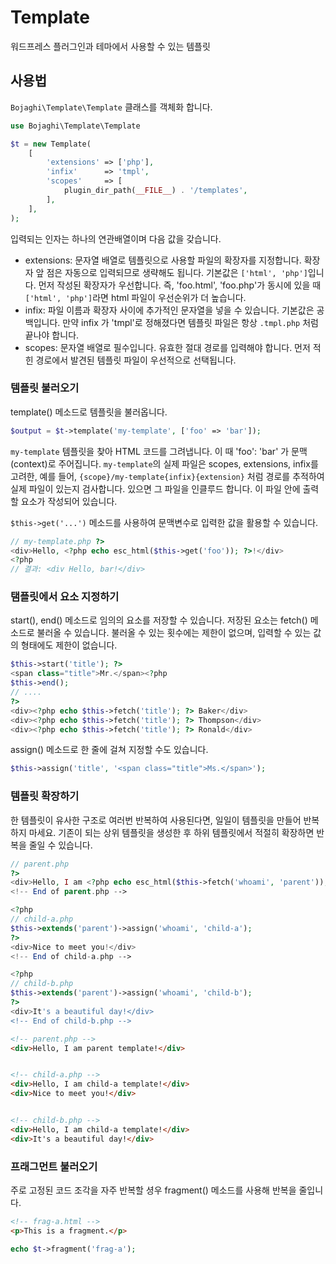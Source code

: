 # Template

워드프레스 플러그인과 테마에서 사용할 수 있는 템플릿

## 사용법

`Bojaghi\Template\Template` 클래스를 객체화 합니다.

```php
use Bojaghi\Template\Template

$t = new Template(
    [
        'extensions' => ['php'],
        'infix'      => 'tmpl',
        'scopes'     => [
            plugin_dir_path(__FILE__) . '/templates',
        ],
    ],
);
```

입력되는 인자는 하나의 연관배열이며 다음 값을 갖습니다.

- extensions: 문자열 배열로 템플릿으로 사용할 파일의 확장자를 지정합니다.
  확장자 앞 점은 자동으로 입력되므로 생략해도 됩니다.
  기본값은 `['html', 'php']`입니다. 먼저 작성된 확장자가 우선합니다.
  즉, 'foo.html', 'foo.php'가 동시에 있을 때 `['html', 'php']`라면
  html 파일이 우선순위가 더 높습니다.
- infix: 파일 이름과 확장자 사이에 추가적인 문자열을 넣을 수 있습니다.
  기본값은 공백입니다.
  만약 infix 가 'tmpl'로 정해졌다면 템플릿 파일은 항상 `.tmpl.php` 처럼 끝나야 합니다.
- scopes: 문자열 배열로 필수입니다. 유효한 절대 경로를 입력해야 합니다.
  먼저 적힌 경로에서 발견된 템플릿 파일이 우선적으로 선택됩니다.

### 템플릿 불러오기

template() 메소드로 템플릿을 불러옵니다.

```php
$output = $t->template('my-template', ['foo' => 'bar']);
```

`my-template` 템플릿을 찾아 HTML 코드를 그려냅니다. 이 때 'foo': 'bar' 가 문맥(context)로 주어집니다.
`my-template`의 실제 파일은 scopes, extensions, infix를 고려한, 예를 들어, `{scope}/my-template{infix}{extension}`
처럼 경로를 추적하여 실제 파일이 있는지 검사합니다. 있으면 그 파일을 인클루드 합니다.
이 파일 안에 출력할 요소가 작성되어 있습니다.

`$this->get('...')` 메소드를 사용하여 문맥변수로 입력한 값을 활용할 수 있습니다.

```php
// my-template.php ?>
<div>Hello, <?php echo esc_html($this->get('foo')); ?>!</div>
<?php
// 결과: <div Hello, bar!</div>
```

### 탬플릿에서 요소 지정하기

start(), end() 메소드로 임의의 요소를 저장할 수 있습니다.
저장된 요소는 fetch() 메소드로 불러올 수 있습니다. 불러올 수 있는 횟수에는 제한이 없으며,
입력할 수 있는 값의 형태에도 제한이 없습니다.

```php
$this->start('title'); ?>
<span class="title">Mr.</span><?php
$this->end();
// ....
?>
<div><?php echo $this->fetch('title'); ?> Baker</div>
<div><?php echo $this->fetch('title'); ?> Thompson</div>
<div><?php echo $this->fetch('title'); ?> Ronald</div>
```

assign() 메소드로 한 줄에 걸쳐 지정할 수도 있습니다.

```php
$this->assign('title', '<span class="title">Ms.</span>');
```

### 템플릿 확장하기

한 템플릿이 유사한 구조로 여러번 반복하여 사용된다면, 일일이 템플릿을 만들어 반복하지 마세요.
기존이 되는 상위 템플릿을 생성한 후 하위 템플릿에서 적절히 확장하면 반복을 줄일 수 있습니다.

```php
// parent.php
?>
<div>Hello, I am <?php echo esc_html($this->fetch('whoami', 'parent')); ?> template!</div>
<!-- End of parent.php -->

<?php
// child-a.php
$this->extends('parent')->assign('whoami', 'child-a');
?>
<div>Nice to meet you!</div>
<!-- End of child-a.php -->

<?php
// child-b.php
$this->extends('parent')->assign('whoami', 'child-b');
?>
<div>It's a beautiful day!</div>
<!-- End of child-b.php -->
```

```html
<!-- parent.php -->
<div>Hello, I am parent template!</div>


<!-- child-a.php -->
<div>Hello, I am child-a template!</div>
<div>Nice to meet you!</div>


<!-- child-b.php -->
<div>Hello, I am child-a template!</div>
<div>It's a beautiful day!</div>
```

### 프래그먼트 불러오기

주로 고정된 코드 조각을 자주 반복할 셩우 fragment() 메소드를 사용해 반복을 줄입니다.

```html
<!-- frag-a.html -->
<p>This is a fragment.</p>
```

```php
echo $t->fragment('frag-a');
```
